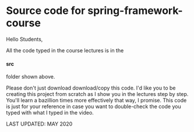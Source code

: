 # Source code for spring-framework-course

Hello Students,

All the code typed in the course lectures is in the <h4>src</h4> folder shown above. 

Please don't just download download/copy this code. I'd like you to be creating this project from scratch as I show you in the lectures step by step. You'll learn a bazillion times more effectively that way, I promise. This code is just for your reference in case you want to double-check the code you typed with what I typed in the video. 


LAST UPDATED: MAY 2020
